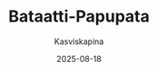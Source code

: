 ---
title: "Bataatti-Papu­pata"
image: "https://vegaanibotti.lauravuo.me/2025/08/2025-08-18_small.png"
date: 2025-08-18
receipt_url: "https://kasviskapina.fi/reseptit/bataatti-papupata"
author: "Kasviskapina"
---